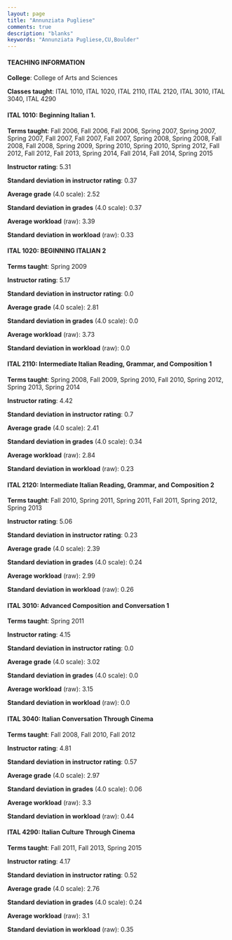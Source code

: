 ```yaml
---
layout: page
title: "Annunziata Pugliese" 
comments: true
description: "blanks"
keywords: "Annunziata Pugliese,CU,Boulder"
---
```

<head>
<script src="https://ajax.googleapis.com/ajax/libs/jquery/2.1.3/jquery.min.js"></script>
<script src="https://dl.dropboxusercontent.com/s/pc42nxpaw1ea4o9/highcharts.js?dl=0"></script>
<!-- <script src="../assets/js/highcharts.js"></script> -->
<style type="text/css">@font-face {
	font-family: "Bebas Neue";
	src: url(https://www.filehosting.org/file/details/544349/BebasNeue Regular.otf) format("opentype");
	}
	h1.Bebas { 
		font-family: "Bebas Neue", Verdana, Tahoma;
	}
</style>
</head>
	   
#### TEACHING INFORMATION

**College**: College of Arts and Sciences

**Classes taught**: ITAL 1010, ITAL 1020, ITAL 2110, ITAL 2120, ITAL 3010, ITAL 3040, ITAL 4290

#### ITAL 1010: Beginning Italian 1.

**Terms taught**: Fall 2006, Fall 2006, Fall 2006, Spring 2007, Spring 2007, Spring 2007, Fall 2007, Fall 2007, Fall 2007, Spring 2008, Spring 2008, Fall 2008, Fall 2008, Spring 2009, Spring 2010, Spring 2010, Spring 2012, Fall 2012, Fall 2012, Fall 2013, Spring 2014, Fall 2014, Fall 2014, Spring 2015

**Instructor rating**: 5.31

**Standard deviation in instructor rating**: 0.37

**Average grade** (4.0 scale): 2.52

**Standard deviation in grades** (4.0 scale): 0.37

**Average workload** (raw): 3.39

**Standard deviation in workload** (raw): 0.33

#### ITAL 1020: BEGINNING ITALIAN 2

**Terms taught**: Spring 2009

**Instructor rating**: 5.17

**Standard deviation in instructor rating**: 0.0

**Average grade** (4.0 scale): 2.81

**Standard deviation in grades** (4.0 scale): 0.0

**Average workload** (raw): 3.73

**Standard deviation in workload** (raw): 0.0

#### ITAL 2110: Intermediate Italian Reading, Grammar, and Composition 1

**Terms taught**: Spring 2008, Fall 2009, Spring 2010, Fall 2010, Spring 2012, Spring 2013, Spring 2014

**Instructor rating**: 4.42

**Standard deviation in instructor rating**: 0.7

**Average grade** (4.0 scale): 2.41

**Standard deviation in grades** (4.0 scale): 0.34

**Average workload** (raw): 2.84

**Standard deviation in workload** (raw): 0.23

#### ITAL 2120: Intermediate Italian Reading, Grammar, and Composition 2

**Terms taught**: Fall 2010, Spring 2011, Spring 2011, Fall 2011, Spring 2012, Spring 2013

**Instructor rating**: 5.06

**Standard deviation in instructor rating**: 0.23

**Average grade** (4.0 scale): 2.39

**Standard deviation in grades** (4.0 scale): 0.24

**Average workload** (raw): 2.99

**Standard deviation in workload** (raw): 0.26

#### ITAL 3010: Advanced Composition and Conversation 1

**Terms taught**: Spring 2011

**Instructor rating**: 4.15

**Standard deviation in instructor rating**: 0.0

**Average grade** (4.0 scale): 3.02

**Standard deviation in grades** (4.0 scale): 0.0

**Average workload** (raw): 3.15

**Standard deviation in workload** (raw): 0.0

#### ITAL 3040: Italian Conversation Through Cinema

**Terms taught**: Fall 2008, Fall 2010, Fall 2012

**Instructor rating**: 4.81

**Standard deviation in instructor rating**: 0.57

**Average grade** (4.0 scale): 2.97

**Standard deviation in grades** (4.0 scale): 0.06

**Average workload** (raw): 3.3

**Standard deviation in workload** (raw): 0.44

#### ITAL 4290: Italian Culture Through Cinema

**Terms taught**: Fall 2011, Fall 2013, Spring 2015

**Instructor rating**: 4.17

**Standard deviation in instructor rating**: 0.52

**Average grade** (4.0 scale): 2.76

**Standard deviation in grades** (4.0 scale): 0.24

**Average workload** (raw): 3.1

**Standard deviation in workload** (raw): 0.35

